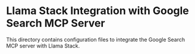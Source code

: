 # Llama Stack Integration with Google Search MCP Server
This directory contains configuration files to integrate the Google Search MCP server with Llama Stack.
